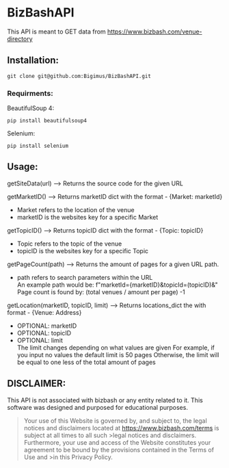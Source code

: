 # BizBashAPI
This API is meant to GET data from https://www.bizbash.com/venue-directory

## Installation:
```
git clone git@github.com:Bigimus/BizBashAPI.git
```
### Requirments:
BeautifulSoup 4: 
```
pip install beautifulsoup4
```

Selenium: 
```
pip install selenium
```

## Usage:
  getSiteData(url) --> Returns the source code for the given URL

  getMarketID() --> Returns marketID dict with the format - {Market:  marketId} 
  - Market refers to the location of the venue
  - marketID is the websites key for a specific Market
                       
  getTopicID() --> Returns topicID dict with the format - {Topic: topicID}
  - Topic refers to the topic of the venue
  - topicID is the websites key for a specific Topic

  getPageCount(path) --> Returns the amount of pages for a given URL path.
  - path refers to search parameters within the URL  
  An example path would be: f"marketId={marketID}&topicId=(topicID)&"  
  Page count is found by: (total venues / amount per page) -1

  getLocation(marketID, topicID, limit) --> Returns locations_dict the with format - {Venue: Address}
  - OPTIONAL: marketID
  - OPTIONAL: topicID
  - OPTIONAL: limit  
  The limit changes depending on what values are given
  For example, if you input no values the default limit is 50 pages
  Otherwise, the limit will be equal to one less of the total amount of pages
                              

## DISCLAIMER: 
This API is not associated with bizbash or any entity related to it. This software was designed and purposed for educational purposes.

>Your use of this Website is governed by, and subject to, the legal notices and disclaimers located at https://www.bizbash.com/terms is subject at all times to all such >legal notices and disclaimers. Furthermore, your use and access of the Website constitutes your agreement to be bound by the provisions contained in the Terms of Use and >in this Privacy Policy.


